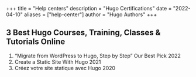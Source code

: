 +++
title = "Help centers"
description = "Hugo Certifications"
date = "2022-04-10"
aliases = ["help-center"]
author = "Hugo Authors"
+++

## 3 Best Hugo Courses, Training, Classes & Tutorials Online

1. “Migrate from WordPress to Hugo, Step by Step” Our Best Pick 2022
2. Create a Static Site With Hugo 2021
3. Créez votre site statique avec Hugo 2020
